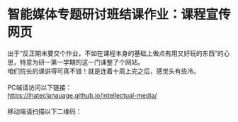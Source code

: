 # 智能媒体专题研讨班结课作业：课程宣传网页
出于“反正期末要交个作业，不如在课程本身的基础上做点有用又好玩的东西”的心思，特意为研一第一学期的这一门课整了个网站。
<br>咱们院长的课讲得可真不错！就是连着十周上完之后，感觉头有些冷。
<br><br>PC端请访问以下链接：
<br>https://ihateclanauage.github.io/intellectual-media/
<br><br>移动端请扫描以下二维码：
<br>
